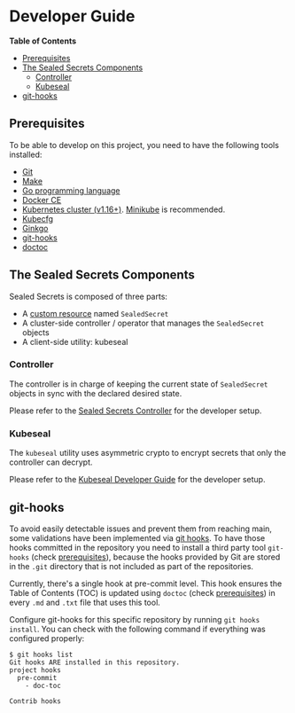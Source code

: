 # Developer Guide

**Table of Contents**

<!-- START doctoc generated TOC please keep comment here to allow auto update -->
<!-- DON'T EDIT THIS SECTION, INSTEAD RE-RUN doctoc TO UPDATE -->

- [Prerequisites](#prerequisites)
- [The Sealed Secrets Components](#the-sealed-secrets-components)
  - [Controller](#controller)
  - [Kubeseal](#kubeseal)
- [git-hooks](#git-hooks)

<!-- END doctoc generated TOC please keep comment here to allow auto update -->

## Prerequisites

To be able to develop on this project, you need to have the following tools installed:

- [Git](https://git-scm.com/)
- [Make](https://www.gnu.org/software/make/)
- [Go programming language](https://golang.org/dl/)
- [Docker CE](https://www.docker.com/community-edition)
- [Kubernetes cluster (v1.16+)](https://kubernetes.io/docs/setup/). [Minikube](https://github.com/kubernetes/minikube) is recommended.
- [Kubecfg](https://github.com/bitnami/kubecfg)
- [Ginkgo](https://onsi.github.io/ginkgo/)
- [git-hooks](https://github.com/git-hooks/git-hooks)
- [doctoc](https://github.com/thlorenz/doctoc)

## The Sealed Secrets Components

Sealed Secrets is composed of three parts:

- A [custom resource](https://kubernetes.io/docs/concepts/extend-kubernetes/api-extension/custom-resources) named `SealedSecret`
- A cluster-side controller / operator that manages the `SealedSecret` objects
- A client-side utility: kubeseal

### Controller

The controller is in charge of keeping the current state of `SealedSecret` objects in sync with the declared desired state.

Please refer to the [Sealed Secrets Controller](controller.md) for the developer setup.

### Kubeseal

The `kubeseal` utility uses asymmetric crypto to encrypt secrets that only the controller can decrypt.

Please refer to the [Kubeseal Developer Guide](kubeseal.md) for the developer setup.

## git-hooks

To avoid easily detectable issues and prevent them from reaching main, some validations have been implemented via [git hooks](https://git-scm.com/book/en/v2/Customizing-Git-Git-Hooks). To have those hooks committed in the repository you need to install a third party tool `git-hooks` (check [prerequisites](#prerequisites)), because the hooks provided by Git are stored in the `.git` directory that is not included as part of the repositories.

Currently, there's a single hook at pre-commit level. This hook ensures the Table of Contents (TOC) is updated using `doctoc` (check [prerequisites](#prerequisites)) in every `.md` and `.txt` file that uses this tool.

Configure git-hooks for this specific repository by running `git hooks install`. You can check with the following command if everything was configured properly:

```console
$ git hooks list
Git hooks ARE installed in this repository.
project hooks
  pre-commit
    - doc-toc

Contrib hooks
```
